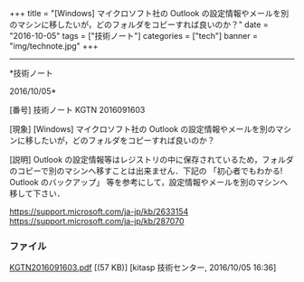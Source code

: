 ﻿+++
title = "[Windows] マイクロソフト社の Outlook の設定情報やメールを別のマシンに移したいが，どのフォルダをコピーすれば良いのか？"
date = "2016-10-05"
tags = ["技術ノート"]
categories = ["tech"]
banner = "img/technote.jpg"
+++

-----------------------------------------------------------------------------------------------------------------------------

*技術ノート

2016/10/05*


[番号]
技術ノート KGTN 2016091603

[現象]
[Windows] マイクロソフト社の Outlook
の設定情報やメールを別のマシンに移したいが，どのフォルダをコピーすれば良いのか？

[説明]
Outlook
の設定情報等はレジストリの中に保存されているため，フォルダのコピーで別のマシンへ移すことは出来ません．下記の
「初心者でもわかる! Outlook のバックアップ」
等を参考にして，設定情報やメールを別のマシンへ移して下さい．

<https://support.microsoft.com/ja-jp/kb/2633154>
<https://support.microsoft.com/ja-jp/kb/287070>


### ファイル

 
 


[KGTN2016091603.pdf](http://techreport.kitasp.net/attachments/download/3085/KGTN2016091603.pdf)
 [(57 KB)] [kitasp 技術センター, 2016/10/05
16:36]


 


 


